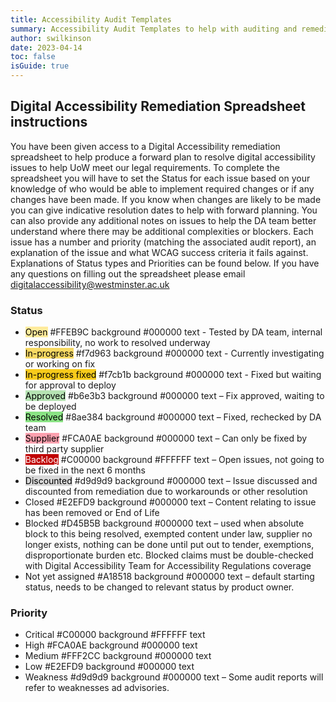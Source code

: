 ```yaml
---
title: Accessibility Audit Templates
summary: Accessibility Audit Templates to help with auditing and remediation
author: swilkinson
date: 2023-04-14
toc: false
isGuide: true
---
```

## Digital Accessibility Remediation Spreadsheet instructions

You have been given access to a Digital Accessibility remediation spreadsheet to help produce a forward plan to resolve digital accessibility issues to help UoW meet our legal requirements.
  To complete the spreadsheet you will have to set the Status for each issue based on your knowledge of who would be able to implement required changes or if any changes have been made.
  If you know when changes are likely to be made you can give indicative resolution dates to help with forward planning.
  You can also provide any additional notes on issues to help the DA team better understand where there may be additional complexities or blockers.
  Each issue has a number and priority (matching the associated audit report), an explanation of the issue and what WCAG success criteria it fails against.
  Explanations of Status types and Priorities can be found below.
  If you have any questions on filling out the spreadsheet please email digitalaccessibility@westminster.ac.uk

### Status

* <span style="color:#000000;background-color:#FFEB9C;">Open</span> #FFEB9C background #000000 text - Tested by DA team, internal responsibility, no work to resolved underway
* <span style="color:#000000;background-color:#f7d963;">In-progress</span> #f7d963 background #000000 text - Currently investigating or working on fix
* <span style="color:#000000;background-color:#f7cb1b;">In-progress fixed</span> #f7cb1b background #000000 text - Fixed but waiting for approval to deploy
* <span style="color:#000000;background-color:#b6e3b3;">Approved</span> #b6e3b3 background #000000 text – Fix approved, waiting to be deployed
* <span style="color:#000000;background-color:#8ae384;">Resolved</span> #8ae384 background #000000 text – Fixed, rechecked by DA team
* <span style="color:#000000;background-color:#FCA0AE;">Supplier</span> #FCA0AE background #000000 text – Can only be fixed by third party supplier
* <span style="color:#FFFFFF;background-color:#C00000;">Backlog</span> #C00000 background #FFFFFF text – Open issues, not going to be fixed in the next 6 months
* <span style="color:#000000;background-color:#d9d9d9;">Discounted</span> #d9d9d9 background #000000 text – Issue discussed and discounted from remediation due to workarounds or other resolution
* Closed #E2EFD9 background #000000 text – Content relating to issue has been removed or End of Life
* Blocked #D45B5B background #000000 text – used when absolute block to this being resolved, exempted content under law, supplier no longer exists, nothing can be done until put out to tender, exemptions, disproportionate burden etc.  Blocked claims must be double-checked with Digital Accessibility Team for Accessibility Regulations coverage
* Not yet assigned #A18518 background #000000 text – default starting status, needs to be changed to relevant status by product owner.

### Priority
* Critical #C00000 background #FFFFFF text
* High #FCA0AE background #000000 text
* Medium #FFF2CC background #000000 text
* Low #E2EFD9 background #000000 text
* Weakness #d9d9d9 background #000000 text – Some audit reports will refer to weaknesses ad advisories.